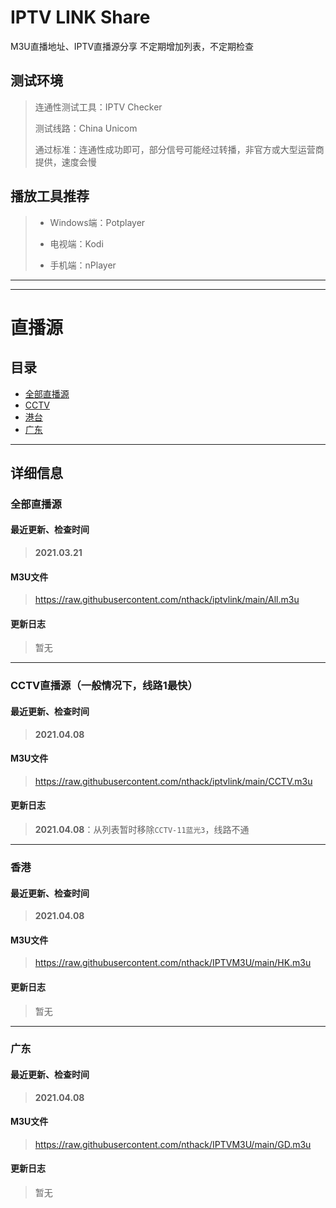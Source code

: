 # IPTV LINK Share
M3U直播地址、IPTV直播源分享
不定期增加列表，不定期检查


## 测试环境
> 连通性测试工具：IPTV Checker 
> 
> 测试线路：China Unicom
> 
> 通过标准：连通性成功即可，部分信号可能经过转播，非官方或大型运营商提供，速度会慢



## 播放工具推荐
> * Windows端：Potplayer
> 
> * 电视端：Kodi
> 
> * 手机端：nPlayer


---
---

# 直播源
## 目录
* [全部直播源](#all)
* [CCTV](#cctv)
* [港台](#hktw)
* [广东](#gd)

---

## 详细信息
### <span id="all">全部直播源</span>
#### 最近更新、检查时间
> **2021.03.21**


#### **M3U文件**
> https://raw.githubusercontent.com/nthack/iptvlink/main/All.m3u


#### **更新日志**
> 暂无


---



### <span id="cctv">CCTV直播源</span>（一般情况下，线路1最快）
#### 最近更新、检查时间
> **2021.04.08**

#### **M3U文件**
> https://raw.githubusercontent.com/nthack/iptvlink/main/CCTV.m3u

#### **更新日志**
> **2021.04.08**：从列表暂时移除`CCTV-11蓝光3`，线路不通



---



### <span id="hktw">香港</span>
#### 最近更新、检查时间
> **2021.04.08**

#### **M3U文件**
> https://raw.githubusercontent.com/nthack/IPTVM3U/main/HK.m3u

#### **更新日志**
> 暂无



---



### <span id="gd">广东</span>
#### 最近更新、检查时间
> **2021.04.08**

#### **M3U文件**
> https://raw.githubusercontent.com/nthack/IPTVM3U/main/GD.m3u

#### **更新日志**
> 暂无
